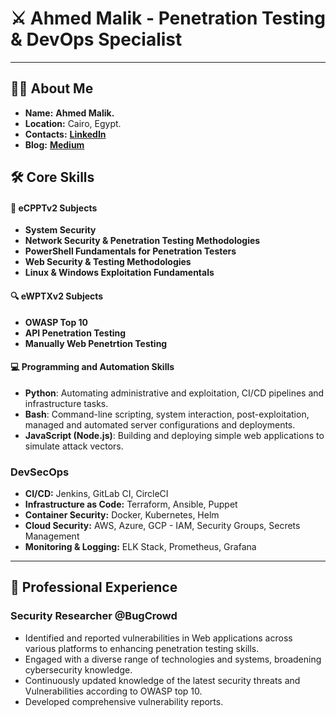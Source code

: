 # ⚔️ Ahmed Malik - Penetration Testing & DevOps Specialist

---

## 🧑‍💻 About Me

- **Name:** **Ahmed Malik.**
- **Location:** Cairo, Egypt.
- **Contacts:** [**LinkedIn**](https://linkedin.com/in/ahm3dm4lik)
- **Blog:** [**Medium**](https://l0ok.medium.com/)

## 🛠️ Core Skills

#### 🎯 eCPPTv2 Subjects
- **System Security**
- **Network Security & Penetration Testing Methodologies**
- **PowerShell Fundamentals for Penetration Testers**
- **Web Security & Testing Methodologies**
- **Linux & Windows Exploitation Fundamentals**

#### 🔍 eWPTXv2 Subjects
- **OWASP Top 10**
- **API Penetration Testing**
- **Manually Web Penetrtion Testing**

#### 💻 Programming and Automation Skills
- **Python**: Automating administrative and exploitation, CI/CD pipelines and infrastructure tasks.
- **Bash**: Command-line scripting, system interaction, post-exploitation, managed and automated server configurations and deployments.
- **JavaScript (Node.js)**: Building and deploying simple web applications to simulate attack vectors.

### DevSecOps
- **CI/CD:** Jenkins, GitLab CI, CircleCI
- **Infrastructure as Code:** Terraform, Ansible, Puppet
- **Container Security:** Docker, Kubernetes, Helm
- **Cloud Security:** AWS, Azure, GCP - IAM, Security Groups, Secrets Management
- **Monitoring & Logging:** ELK Stack, Prometheus, Grafana

---

## 💼 Professional Experience

### **Security Researcher @BugCrowd**
- Identified and reported vulnerabilities in Web applications across various platforms to enhancing penetration
testing skills.
- Engaged with a diverse range of technologies and systems, broadening cybersecurity knowledge.
- Continuously updated knowledge of the latest security threats and Vulnerabilities according to OWASP top 10.
- Developed comprehensive vulnerability reports.
